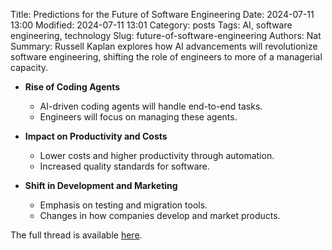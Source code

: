 Title: Predictions for the Future of Software Engineering
Date: 2024-07-11 13:00
Modified: 2024-07-11 13:01
Category: posts
Tags: AI, software engineering, technology
Slug: future-of-software-engineering
Authors: Nat
Summary: Russell Kaplan explores how AI advancements will revolutionize software engineering, shifting the role of engineers to more of a managerial capacity.

- **Rise of Coding Agents**
  - AI-driven coding agents will handle end-to-end tasks.
  - Engineers will focus on managing these agents.

- **Impact on Productivity and Costs**
  - Lower costs and higher productivity through automation.
  - Increased quality standards for software.

- **Shift in Development and Marketing**
  - Emphasis on testing and migration tools.
  - Changes in how companies develop and market products.

The full thread is available [here](https://threadreaderapp.com/thread/1820460524460802256.html).

